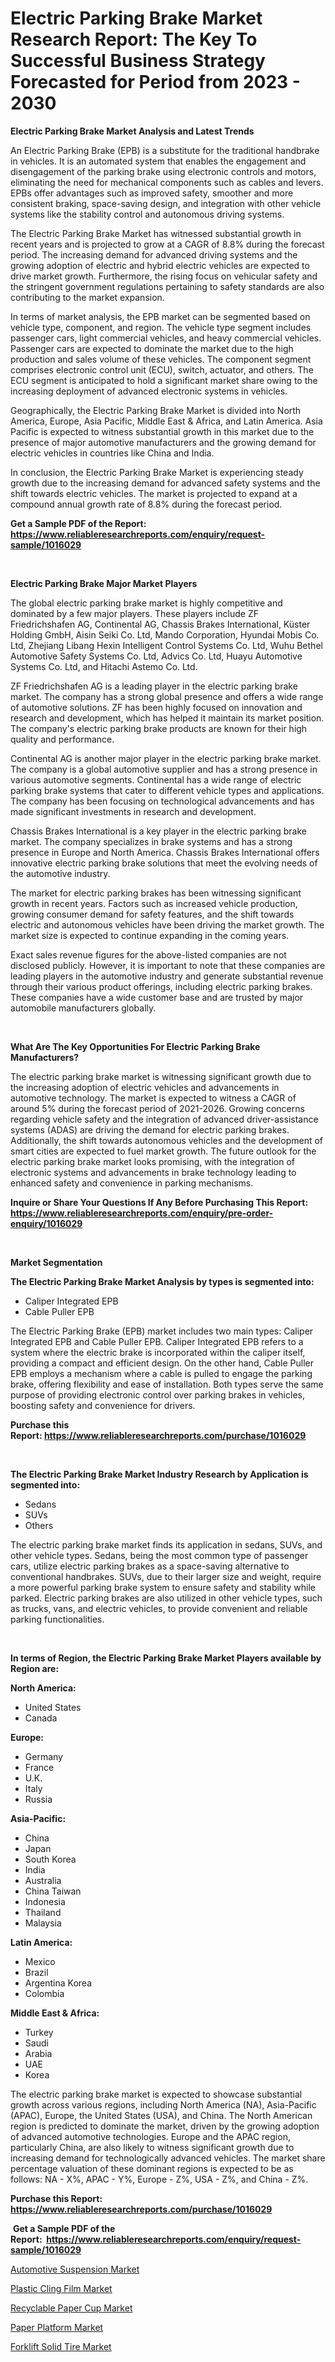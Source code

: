 <p><h1>Electric Parking Brake Market Research Report: The Key To Successful Business Strategy Forecasted for Period from 2023 - 2030</h1></p><p><strong>Electric Parking Brake Market Analysis and Latest Trends</strong></p>
<p><p>An Electric Parking Brake (EPB) is a substitute for the traditional handbrake in vehicles. It is an automated system that enables the engagement and disengagement of the parking brake using electronic controls and motors, eliminating the need for mechanical components such as cables and levers. EPBs offer advantages such as improved safety, smoother and more consistent braking, space-saving design, and integration with other vehicle systems like the stability control and autonomous driving systems.</p><p>The Electric Parking Brake Market has witnessed substantial growth in recent years and is projected to grow at a CAGR of 8.8% during the forecast period. The increasing demand for advanced driving systems and the growing adoption of electric and hybrid electric vehicles are expected to drive market growth. Furthermore, the rising focus on vehicular safety and the stringent government regulations pertaining to safety standards are also contributing to the market expansion.</p><p>In terms of market analysis, the EPB market can be segmented based on vehicle type, component, and region. The vehicle type segment includes passenger cars, light commercial vehicles, and heavy commercial vehicles. Passenger cars are expected to dominate the market due to the high production and sales volume of these vehicles. The component segment comprises electronic control unit (ECU), switch, actuator, and others. The ECU segment is anticipated to hold a significant market share owing to the increasing deployment of advanced electronic systems in vehicles.</p><p>Geographically, the Electric Parking Brake Market is divided into North America, Europe, Asia Pacific, Middle East & Africa, and Latin America. Asia Pacific is expected to witness substantial growth in this market due to the presence of major automotive manufacturers and the growing demand for electric vehicles in countries like China and India.</p><p>In conclusion, the Electric Parking Brake Market is experiencing steady growth due to the increasing demand for advanced safety systems and the shift towards electric vehicles. The market is projected to expand at a compound annual growth rate of 8.8% during the forecast period.</p></p>
<p><strong>Get a Sample PDF of the Report:&nbsp; <a href="https://www.reliableresearchreports.com/enquiry/request-sample/1016029">https://www.reliableresearchreports.com/enquiry/request-sample/1016029</a></strong></p>
<p>&nbsp;</p>
<p><strong>Electric Parking Brake Major Market Players</strong></p>
<p><p>The global electric parking brake market is highly competitive and dominated by a few major players. These players include ZF Friedrichshafen AG, Continental AG, Chassis Brakes International, Küster Holding GmbH, Aisin Seiki Co. Ltd, Mando Corporation, Hyundai Mobis Co. Ltd, Zhejiang Libang Hexin Intelligent Control Systems Co. Ltd, Wuhu Bethel Automotive Safety Systems Co. Ltd, Advics Co. Ltd, Huayu Automotive Systems Co. Ltd, and Hitachi Astemo Co. Ltd.</p><p>ZF Friedrichshafen AG is a leading player in the electric parking brake market. The company has a strong global presence and offers a wide range of automotive solutions. ZF has been highly focused on innovation and research and development, which has helped it maintain its market position. The company's electric parking brake products are known for their high quality and performance.</p><p>Continental AG is another major player in the electric parking brake market. The company is a global automotive supplier and has a strong presence in various automotive segments. Continental has a wide range of electric parking brake systems that cater to different vehicle types and applications. The company has been focusing on technological advancements and has made significant investments in research and development.</p><p>Chassis Brakes International is a key player in the electric parking brake market. The company specializes in brake systems and has a strong presence in Europe and North America. Chassis Brakes International offers innovative electric parking brake solutions that meet the evolving needs of the automotive industry.</p><p>The market for electric parking brakes has been witnessing significant growth in recent years. Factors such as increased vehicle production, growing consumer demand for safety features, and the shift towards electric and autonomous vehicles have been driving the market growth. The market size is expected to continue expanding in the coming years.</p><p>Exact sales revenue figures for the above-listed companies are not disclosed publicly. However, it is important to note that these companies are leading players in the automotive industry and generate substantial revenue through their various product offerings, including electric parking brakes. These companies have a wide customer base and are trusted by major automobile manufacturers globally.</p></p>
<p>&nbsp;</p>
<p><strong>What Are The Key Opportunities For Electric Parking Brake Manufacturers?</strong></p>
<p><p>The electric parking brake market is witnessing significant growth due to the increasing adoption of electric vehicles and advancements in automotive technology. The market is expected to witness a CAGR of around 5% during the forecast period of 2021-2026. Growing concerns regarding vehicle safety and the integration of advanced driver-assistance systems (ADAS) are driving the demand for electric parking brakes. Additionally, the shift towards autonomous vehicles and the development of smart cities are expected to fuel market growth. The future outlook for the electric parking brake market looks promising, with the integration of electronic systems and advancements in brake technology leading to enhanced safety and convenience in parking mechanisms.</p></p>
<p><strong>Inquire or Share Your Questions If Any Before Purchasing This Report: <a href="https://www.reliableresearchreports.com/enquiry/pre-order-enquiry/1016029">https://www.reliableresearchreports.com/enquiry/pre-order-enquiry/1016029</a></strong></p>
<p>&nbsp;</p>
<p><strong>Market Segmentation</strong></p>
<p><strong>The Electric Parking Brake Market Analysis by types is segmented into:</strong></p>
<p><ul><li>Caliper Integrated EPB</li><li>Cable Puller EPB</li></ul></p>
<p><p>The Electric Parking Brake (EPB) market includes two main types: Caliper Integrated EPB and Cable Puller EPB. Caliper Integrated EPB refers to a system where the electric brake is incorporated within the caliper itself, providing a compact and efficient design. On the other hand, Cable Puller EPB employs a mechanism where a cable is pulled to engage the parking brake, offering flexibility and ease of installation. Both types serve the same purpose of providing electronic control over parking brakes in vehicles, boosting safety and convenience for drivers.</p></p>
<p><strong>Purchase this Report:&nbsp;<a href="https://www.reliableresearchreports.com/purchase/1016029">https://www.reliableresearchreports.com/purchase/1016029</a></strong></p>
<p>&nbsp;</p>
<p><strong>The Electric Parking Brake Market Industry Research by Application is segmented into:</strong></p>
<p><ul><li>Sedans</li><li>SUVs</li><li>Others</li></ul></p>
<p><p>The electric parking brake market finds its application in sedans, SUVs, and other vehicle types. Sedans, being the most common type of passenger cars, utilize electric parking brakes as a space-saving alternative to conventional handbrakes. SUVs, due to their larger size and weight, require a more powerful parking brake system to ensure safety and stability while parked. Electric parking brakes are also utilized in other vehicle types, such as trucks, vans, and electric vehicles, to provide convenient and reliable parking functionalities.</p></p>
<p>&nbsp;</p>
<p><strong>In terms of Region, the Electric Parking Brake Market Players available by Region are:</strong></p>
<p>
    <p> <strong> North America: </strong>
        <ul>
            <li>United States</li>
            <li>Canada</li>
        </ul>
        </p> 
    <p> <strong> Europe: </strong>
        <ul>
            <li>Germany</li>
            <li>France</li>
            <li>U.K.</li>
            <li>Italy</li>
            <li>Russia</li>
        </ul>
        </p> 
    <p> <strong> Asia-Pacific: </strong>
        <ul>
            <li>China</li>
            <li>Japan</li>
            <li>South Korea</li>
            <li>India</li>
            <li>Australia</li>
            <li>China Taiwan</li>
            <li>Indonesia</li>
            <li>Thailand</li>
            <li>Malaysia</li>
        </ul>
        </p> 
    <p> <strong> Latin America: </strong>
        <ul>
            <li>Mexico</li>
            <li>Brazil</li>
            <li>Argentina Korea</li>
            <li>Colombia</li>
        </ul>
        </p> 
    <p> <strong> Middle East & Africa: </strong>
        <ul>
            <li>Turkey</li>
            <li>Saudi</li>
            <li>Arabia</li>
            <li>UAE</li>
            <li>Korea</li>
        </ul>
    </p>
    </p>
<p><p>The electric parking brake market is expected to showcase substantial growth across various regions, including North America (NA), Asia-Pacific (APAC), Europe, the United States (USA), and China. The North American region is predicted to dominate the market, driven by the growing adoption of advanced automotive technologies. Europe and the APAC region, particularly China, are also likely to witness significant growth due to increasing demand for technologically advanced vehicles. The market share percentage valuation of these dominant regions is expected to be as follows: NA - X%, APAC - Y%, Europe - Z%, USA - Z%, and China - Z%.</p></p>
<p><strong>Purchase this Report: <a href="https://www.reliableresearchreports.com/purchase/1016029">https://www.reliableresearchreports.com/purchase/1016029</a></strong></p>
<p>&nbsp;<strong>Get a Sample PDF of the Report:&nbsp;&nbsp;<a href="https://www.reliableresearchreports.com/enquiry/request-sample/1016029">https://www.reliableresearchreports.com/enquiry/request-sample/1016029</a></strong></p>
<p><strong></strong></p>
<p><p><a href="https://github.com/YashRP12/Market-Research-Report-List-1/blob/main/automotive-suspension-market.md">Automotive Suspension Market</a></p><p><a href="https://medium.com/@santosh99915121/plastic-cling-film-market-report-reveals-the-latest-trends-and-growth-opportunities-of-this-market-11b4117314cb">Plastic Cling Film Market</a></p><p><a href="https://medium.com/@shubham99912151/recyclable-paper-cup-market-share-evolution-and-market-growth-trends-2023-2030-61039d1f4128">Recyclable Paper Cup Market</a></p><p><a href="https://medium.com/@s40138378/paper-platform-market-competitive-analysis-market-trends-and-forecast-to-2030-dd2e8f122c4c">Paper Platform Market</a></p><p><a href="https://github.com/Chiragrp25/Market-Research-Report-List-1/blob/main/forklift-solid-tire-market.md">Forklift Solid Tire Market</a></p></p>